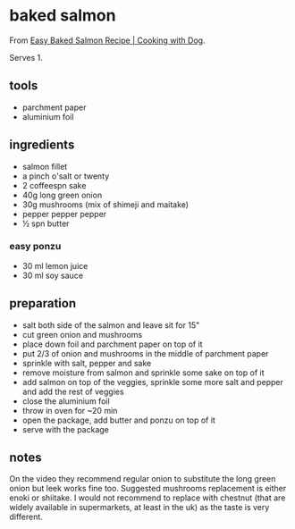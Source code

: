 # baked salmon

From [Easy Baked Salmon Recipe | Cooking with Dog](https://youtu.be/CRXC7pRNh6g).

Serves 1.

## tools

- parchment paper
- aluminium foil

## ingredients

- salmon fillet
- a pinch o'salt or twenty
- 2 coffeespn sake
- 40g long green onion
- 30g mushrooms (mix of shimeji and maitake)
- pepper pepper pepper
- ½ spn butter

### easy ponzu

- 30 ml lemon juice
- 30 ml soy sauce

## preparation

- salt both side of the salmon and leave sit for 15"
- cut green onion and mushrooms
- place down foil and parchment paper on top of it
- put 2/3 of onion and mushrooms in the middle of parchment paper
- sprinkle with salt, pepper and sake
- remove moisture from salmon and sprinkle some sake on top of it
- add salmon on top of the veggies, sprinkle some more salt and pepper and add the rest of veggies
- close the aluminium foil
- throw in oven for ~20 min
- open the package, add butter and ponzu on top of it
- serve with the package

## notes

On the video they recommend regular onion to substitute the long green onion but leek works fine too. Suggested mushrooms replacement is either enoki or shiitake. I would not recommend to replace with chestnut (that are widely available in supermarkets, at least in the uk) as the taste is very different.
